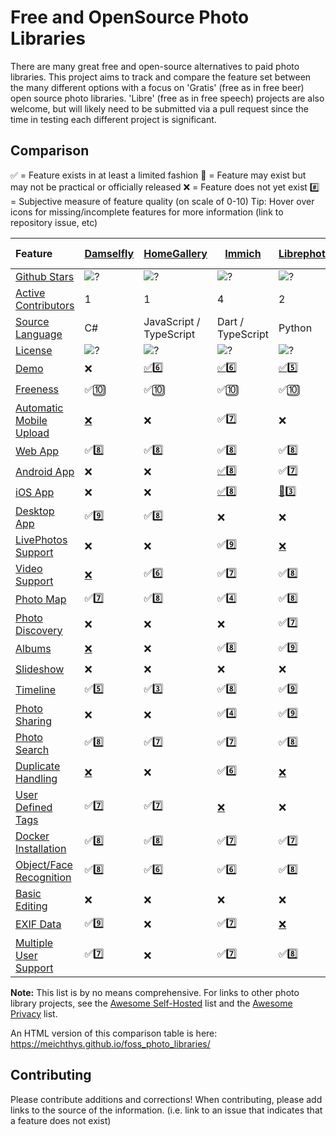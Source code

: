# Free and OpenSource Photo Libraries

There are many great free and open-source alternatives to paid photo libraries. This project aims to track and compare the feature set between the many different options with a focus on 'Gratis' (free as in free beer) open source photo libraries. 'Libre' (free as in free speech) projects are also welcome, but will likely need to be submitted via a pull request since the time in testing each different project is significant.

## Comparison

✅ = Feature exists in at least a limited fashion
🚧 = Feature may exist but may not be practical or officially released
❌ = Feature does not yet exist
#️⃣ = Subjective measure of feature quality (on scale of 0-10)
Tip: Hover over icons for missing/incomplete features for more information (link to repository issue, etc)


| Feature                                                        | [Damselfly](https://github.com/Webreaper/Damselfly)                       | [HomeGallery](https://github.com/xemle/home-gallery)                              | [Immich](https://github.com/alextran1502/immich)                          | [Librephotos](https://github.com/LibrePhotos/librephotos)                     | [Lychee](https://github.com/LycheeOrg/Lychee)                          | [Nextcloud Photos](https://github.com/nextcloud/photos/)                | [Nextcloud Memories](https://github.com/pulsejet/memories)              | [Photonix](https://github.com/photonixapp/photonix)                        | [Photofield](https://github.com/SmilyOrg/photofieldhttps:/)                                               | [PiGallery2](https://github.com/bpatrik/pigallery2)                      | [Photoprism](https://github.com/photoprism/photoprism)                        | [Photoview](https://github.com/photoview/photoview)                           | [Piwigo](https://github.com/Piwigo/Piwigo)                          |
| :--------------------------------------------------------------- | :-------------------------------------------------------------------------- | ----------------------------------------------------------------------------------- | --------------------------------------------------------------------------- | ------------------------------------------------------------------------------- | ------------------------------------------------------------------------ | ------------------------------------------------------------------------- | ------------------------------------------------------------------------- | ---------------------------------------------------------------------------- | ----------------------------------------------------------------------------------------------------------- | -------------------------------------------------------------------------- | ------------------------------------------------------------------------------- | ------------------------------------------------------------------------------- | --------------------------------------------------------------------- |
| [Github Stars](features.md#github-stars)                       | ![?](https://img.shields.io/github/stars/Webreaper/Damselfly?label=%20)   | ![?](https://img.shields.io/github/stars/xemle/home-gallery?label=%20)            | ![?](https://img.shields.io/github/stars/alextran1502/immich?label=%20)   | ![?](https://img.shields.io/github/stars/LibrePhotos/librephotos?label=%20)   | ![?](https://img.shields.io/github/stars/LycheeOrg/Lychee?label=%20)   | ![?](https://img.shields.io/github/stars/nextcloud/photos?label=%20)    | ![?](https://img.shields.io/github/stars/pulsejet/memories?label=%20)   | ![?](https://img.shields.io/github/stars/photonixapp/photonix?label=%20)   | ![?](https://img.shields.io/github/stars/smilyorg/photofield?label=%20)                                   | ![?](https://img.shields.io/github/stars/bpatrik/pigallery2?label=%20)   | ![?](https://img.shields.io/github/stars/photoprism/photoprism?label=%20)     | ![?](https://img.shields.io/github/stars/photoview/photoview?label=%20)       | ![?](https://img.shields.io/github/stars/Piwigo/Piwigo?label=%20)   |
| [Active Contributors](features.md#active-contributors)         | 1                                                                         | 1                                                                                 | 4                                                                         | 2                                                                             | 3                                                                      | 3                                                                       | 1                                                                       | 1                                                                          | 1                                                                                                         | 1                                                                        | 4                                                                             | 1                                                                             | 3                                                                   |
| [Source Language](features.md#source-language)                 | C#                                                                        | JavaScript / TypeScript                                                           | Dart / TypeScript                                                         | Python                                                                        | PHP                                                                    | JavaScript                                                              | PHP / Vue                                                               | Python                                                                     | Go / Vue                                                                                                  | TypeScript                                                               | Go                                                                            | Typescript / Go                                                               | PHP                                                                 |
| [License](features.md#license)                                 | ![?](https://img.shields.io/github/license/Webreaper/Damselfly?label=%20) | ![?](https://img.shields.io/github/license/xemle/home-gallery?label=%20)          | ![?](https://img.shields.io/github/license/alextran1502/immich?label=%20) | ![?](https://img.shields.io/github/license/LibrePhotos/librephotos?label=%20) | ![?](https://img.shields.io/github/license/LycheeOrg/Lychee?label=%20) | ![?](https://img.shields.io/github/license/nextcloud/photos?label=%20)  | ![?](https://img.shields.io/github/license/pulsejet/memories?label=%20) | ![?](https://img.shields.io/github/license/photonixapp/photonix?label=%20) | ![?](https://img.shields.io/github/license/smilyorg/photofield?label=%20)                                 | ![?](https://img.shields.io/github/license/bpatrik/pigallery2?label=%20) | ![?](https://img.shields.io/static/v1?label=%20&message=GPL-3.0&color=orange) | ![?](https://img.shields.io/github/license/photoview/photoview?label=%20)     | ![?](https://img.shields.io/github/license/Piwigo/Piwigo?label=%20) |
| [Demo](features.md#demo)                                       | ❌                                                                        | [✅](https://demo.home-gallery.org/https://demo.photoprism.app/library/brow)6️⃣ | [✅](https://demo.immich.app/)6️⃣                                       | [✅](https://demo2.librephotos.com/ "User:demo Pass:demo1234")5️⃣           | [✅](https://lycheeorg.github.io/demo/)4️⃣                           | [✅](https://nextcloud.com/instant-trial/)4️⃣                         | [✅](https://memories-demo.radialapps.com/apps/memories/)8️⃣          | [✅](https://demo.photonix.org/login)8️⃣                                 | [✅](https://demo.photofield.dev/)6️⃣                                                                   | [✅](https://pigallery2.onrender.com/)8️⃣                              | [✅](https://demo.photoprism.app/library/browse)9️⃣                         | [✅](https://photos.qpqp.dk/ "User:demo Pass:demo")9️⃣                      | [✅](https://piwigo.org/demo)9️⃣                                  |
| [Freeness](features.md#freeness)                               | ✅🔟                                                                      | ✅🔟                                                                              | ✅🔟                                                                      | ✅🔟                                                                          | ✅🔟                                                                   | ✅🔟                                                                    | ✅🔟                                                                    | ✅🔟                                                                       | ✅🔟                                                                                                      | ✅🔟                                                                     | [🚧](https://photoprism.app/get)7️⃣                                         | ✅🔟                                                                          | ✅🔟                                                                |
| [Automatic Mobile Upload](features.md#automatic-mobile-upload) | [❌](https://github.com/Webreaper/Damselfly/issues/40)                    | ❌                                                                                | ✅7️⃣                                                                   | ❌                                                                            | ❌                                                                     | ✅7️⃣                                                                 | ✅7️⃣                                                                 | ❌                                                                         | ❌                                                                                                        | ❌                                                                       | ✅6️⃣                                                                       | [❌](https://github.com/photoview/photoview/issues/129)                       | ✅7️⃣                                                             |
| [Web App](features.md#web-app)                                 | ✅8️⃣                                                                   | ✅8️⃣                                                                           | ✅8️⃣                                                                   | ✅8️⃣                                                                       | ✅8️⃣                                                                | ✅7️⃣                                                                 | ✅9️⃣                                                                 | ✅7️⃣                                                                    | ✅9️⃣                                                                                                   | ✅7️⃣                                                                  | ✅7️⃣                                                                       | ✅8️⃣                                                                       | ✅8️⃣                                                             |
| [Android App](features.md#android-app)                         | ❌                                                                        | ❌                                                                                | [✅](https://github.com/alextran1502/immich#step-4-run-mobile-app)8️⃣   | ✅[7️⃣](https://github.com/savvasdalkitsis/uhuruphotos-android)             | [❌](https://github.com/LycheeOrg/Lychee/issues/1013)                  | [✅](https://github.com/nextcloud/android)3️⃣                         | [✅](https://github.com/nextcloud/android)3️⃣                         | ✅[4️⃣](https://github.com/photonixapp/photonix-mobile)                  | ❌                                                                                                        | ❌                                                                       | [🚧](https://docs.photoprism.app/user-guide/pwa/)4️⃣                        | [🚧](https://github.com/photoview/photoview/issues/701)3️⃣                  | [✅](https://www.piwigo.org/mobile-applications)7️⃣               |
| [iOS App](features.md#ios-app)                                 | ❌                                                                        | ❌                                                                                | [✅](https://github.com/alextran1502/immich#step-4-run-mobile-app)8️⃣   | [🚧](https://github.com/LibrePhotos/librephotos-mobile)3️⃣                  | [❌](https://github.com/LycheeOrg/Lychee/issues/1013)                  | [✅](https://github.com/nextcloud/ios)3️⃣                             | [✅](https://github.com/nextcloud/ios)3️⃣                             | ✅[4️⃣](https://github.com/photonixapp/photonix-mobile)                  | ❌                                                                                                        | ❌                                                                       | [🚧](https://docs.photoprism.app/user-guide/pwa/)4️⃣                        | [✅](https://apps.apple.com/dk/app/photoview-media-gallery/id1578380271)6️⃣ | [✅](https://www.piwigo.org/mobile-applications)7️⃣               |
| [Desktop App](features.md#desktop-app)                         | ✅9️⃣                                                                   | ✅8️⃣                                                                           | ❌                                                                        | ❌                                                                            | ❌                                                                     | [✅](https://github.com/nextcloud/desktop)2️⃣                         | [✅](https://github.com/nextcloud/desktop)2️⃣                         | [❌](https://github.com/photonixapp/photonix/issues/61)                    | ❌                                                                                                        | ❌                                                                       | ❌                                                                            | ❌                                                                            | ❌                                                                  |
| [LivePhotos Support](features.md#livephotos-support)           | ❌                                                                        | ❌                                                                                | ✅9️⃣                                                                   | [❌](https://github.com/LibrePhotos/librephotos/issues/287)                   | ✅[6️⃣](https://github.com/LycheeOrg/Lychee/issues/1283)             | [✅️3️⃣](https://github.com/nextcloud/photos/issues/344)                    | ✅8️⃣                                                                 | [❌](https://github.com/photonixapp/photonix/issues/250)                   | [❌](https://github.com/SmilyOrg/photofield/issues/52)                                                    | ❌                                                                       | ✅7️⃣                                                                       | [❌](https://github.com/photoview/photoview/issues/273)                       | [❌](https://github.com/Piwigo/Piwigo/issues/1677)                  |
| [Video Support](features.md#video-support)                     | [❌](https://github.com/Webreaper/Damselfly/issues/82)                    | ✅6️⃣                                                                           | ✅[7️⃣](https://github.com/immich-app/immich/issues/203)                | ✅8️⃣                                                                       | ✅6️⃣                                                                | ✅5️⃣                                                                 | ✅7️⃣                                                                 | [❌](https://github.com/photonixapp/photonix/issues/295)                   | [✅](https://github.com/SmilyOrg/photofield/issues/27)3️⃣                                               | ✅8️⃣                                                                  | ✅7️⃣                                                                       | ✅7️⃣                                                                       | ✅4️⃣                                                             |
| [Photo Map](features.md#photo-map)                             | ✅7️⃣                                                                   | ✅8️⃣                                                                           | ✅4️⃣                                                                   | ✅8️⃣                                                                       | [✅5️⃣](https://github.com/LycheeOrg/Lychee/issues/1051)             | ✅8️⃣                                                                 | ✅7️⃣                                                                 | ✅9️⃣                                                                    | ❌                                                                                                        | ✅8️⃣                                                                  | ✅6️⃣                                                                       | ✅8️⃣                                                                       | ✅7️⃣                                                             |
| [Photo Discovery](features.md#photo-discovery)                 | ❌                                                                        | ❌                                                                                | ❌                                                                        | ✅7️⃣                                                                       | ✅6️⃣                                                                | ✅6️⃣                                                                 | ✅7️⃣                                                                 | ❌                                                                         | ❌                                                                                                        | ❌                                                                       | ✅6️⃣                                                                       | ❌                                                                            | ✅1️⃣                                                             |
| [Albums](features.md#albums)                                   | [❌](https://github.com/Webreaper/Damselfly/issues/238)                   | ❌                                                                                | ✅8️⃣                                                                   | ✅9️⃣                                                                       | ✅8️⃣                                                                | ✅4️⃣                                                                 | ✅8️⃣                                                                 | ✅5️⃣                                                                    | ❌                                                                                                        | ✅6️⃣                                                                  | ✅8️⃣                                                                       | ✅6️⃣                                                                       | ✅8️⃣                                                             |
| [Slideshow](features.md#slideshow)                             | ❌                                                                        | ❌                                                                                | ❌                                                                        | ❌                                                                            | [❌](https://github.com/LycheeOrg/Lychee/issues/949)                   | ✅5️⃣                                                                 | ✅5️⃣                                                                 | [❌](https://github.com/photonixapp/photonix/issues/427)                   | ✅6️⃣                                                                                                   | ✅7️⃣                                                                  | ✅6️⃣                                                                       | [❌](https://github.com/photoview/photoview/issues/51)                        | ✅5️⃣                                                             |
| [Timeline](features.md#timeline)                               | ✅5️⃣                                                                   | ✅3️⃣                                                                           | ✅8️⃣                                                                   | ✅9️⃣                                                                       | [❌](https://github.com/LycheeOrg/Lychee/issues/1050)                  | ✅4️⃣                                                                 | ✅9️⃣                                                                 | ✅5️⃣                                                                    | ✅6️⃣                                                                                                   | ✅5️⃣                                                                  | ✅5️⃣                                                                       | ✅9️⃣                                                                       | ✅3️⃣                                                             |
| [Photo Sharing](features.md#photo-sharing)                     | ❌                                                                        | ❌                                                                                | ✅4️⃣                                                                   | ✅9️⃣                                                                       | ✅9️⃣                                                                | ✅8️⃣                                                                 | ✅8️⃣                                                                 | ❌                                                                         | ❌                                                                                                        | ✅7️⃣                                                                  | ✅7️⃣                                                                       | ✅8️⃣                                                                       | ✅5️⃣                                                             |
| [Photo Search](features.md#photo-search)                       | ✅8️⃣                                                                   | ✅7️⃣                                                                           | ✅7️⃣                                                                   | ✅8️⃣                                                                       | ✅5️⃣                                                                | ✅4️⃣                                                                 | ✅4️⃣                                                                 | ✅8️⃣                                                                    | ✅9️⃣                                                                                                   | ✅7️⃣                                                                  | ✅8️⃣                                                                       | ✅5️⃣                                                                       | ✅7️⃣                                                             |
| [Duplicate Handling](features.md#duplicate-handling)           | [❌](https://github.com/Webreaper/Damselfly/issues/97)                    | ❌                                                                                | ✅6️⃣                                                                   | [❌](https://github.com/LibrePhotos/librephotos/issues/753)                   | [❌](https://github.com/LycheeOrg/Lychee/issues/1762)                  | ✅[8️⃣](https://apps.nextcloud.com/apps/mediadc)                      | ✅[8️⃣](https://apps.nextcloud.com/apps/mediadc)                      | [❌](https://github.com/photonixapp/photonix/issues/422)                   | ❌                                                                                                        | ✅5️⃣                                                                  | ✅[6️⃣](https://docs.photoprism.app/user-guide/library/duplicates/)         | [❌](https://github.com/photoview/photoview/issues/801)                       | ✅6️⃣                                                             |
| [User Defined Tags](features.md#photo-tagging)                 | ✅7️⃣                                                                   | ✅7️⃣                                                                           | [❌](https://github.com/immich-app/immich/issues/838)                     | ❌                                                                            | ✅5️⃣                                                                | ✅️3️⃣                                                               | ✅️3️⃣                                                               | ✅6️⃣                                                                    | ✅6️⃣                                                                                                   | ❌                                                                       | ✅5️⃣                                                                       | ❌                                                                            | ✅7️⃣                                                             |
| [Docker Installation](features.md#docker-installation)         | ✅8️⃣                                                                   | ✅8️⃣                                                                           | ✅7️⃣                                                                   | ✅7️⃣                                                                       | ✅7️⃣                                                                | [✅](https://github.com/nextcloud/all-in-one#nextcloud-all-in-one)6️⃣ | [✅](https://github.com/nextcloud/all-in-one#nextcloud-all-in-one)6️⃣ | ✅8️⃣                                                                    | ✅7️⃣                                                                                                   | ✅7️⃣                                                                  | ✅6️⃣                                                                       | ✅8️⃣                                                                       | [✅](https://hub.docker.com/r/linuxserver/piwigo)7️⃣              |
| [Object/Face Recognition](features.md#object/face-recognition) | ✅8️⃣                                                                   | ✅6️⃣                                                                           | ✅6️⃣                                                                   | ✅8️⃣                                                                       | [❌](https://github.com/LycheeOrg/Lychee/issues/1266)                  | [✅8️⃣](https://github.com/nextcloud/recognize)                       | [✅8️⃣](https://github.com/nextcloud/recognize)                       | ✅8️⃣                                                                    | ✅7️⃣                                                                                                   | ✅6️⃣                                                                  | ✅9️⃣                                                                       | ✅6️⃣                                                                       | [✅](https://github.com/Piwigo/Piwigo/issues/1159)5️⃣             |
| [Basic Editing](features.md#basic-editing)                     | ❌                                                                        | ❌                                                                                | ❌                                                                        | ❌                                                                            | ❌                                                                     | ✅6️⃣                                                                 | ✅6️⃣                                                                 | ❌                                                                         | ❌                                                                                                        | ❌                                                                       | ❌                                                                            | ❌                                                                            | ❌                                                                  |
| [EXIF Data](features.md#exif-data)                             | ✅9️⃣                                                                   | ❌                                                                                | ✅7️⃣                                                                   | [❌](https://github.com/LibrePhotos/librephotos/issues/77)                    | ✅7️⃣                                                                | [❌](https://github.com/nextcloud/photos/issues/226)                    | ✅8️⃣                                                                 | ✅7️⃣                                                                    | [🚧](https://github.com/SmilyOrg/photofield/pull/59https://github.com/LibrePhotos/librephotos-mobil)3️⃣ | ✅7️⃣                                                                  | ✅9️⃣                                                                       | ✅7️⃣                                                                       | ✅6️⃣                                                             |
| [Multiple User Support](features.md#multiple-user-support)     | ✅7️⃣                                                                   | ❌                                                                                | ✅7️⃣                                                                   | ✅8️⃣                                                                       | ✅6️⃣                                                                | ✅9️⃣                                                                 | ✅9️⃣                                                                 | ✅7️⃣                                                                    | [❌](https://github.com/SmilyOrg/photofield/issues/28)                                                    | ✅7️⃣                                                                  | [❌](https://github.com/photoprism/photoprism/issues/98)                      | ✅6️⃣                                                                       | ✅8️⃣                                                             |

**Note:** This list is by no means comprehensive. For links to other photo library projects, see the [Awesome Self-Hosted](https://github.com/awesome-selfhosted/awesome-selfhosted#photo-and-video-galleries) list and the [Awesome Privacy](https://github.com/pluja/awesome-privacy#photo-storage) list.

An HTML version of this comparison table is here: https://meichthys.github.io/foss_photo_libraries/

## Contributing

Please contribute additions and corrections!
When contributing, please add links to the source of the information.
(i.e. link to an issue that indicates that a feature does not exist)
